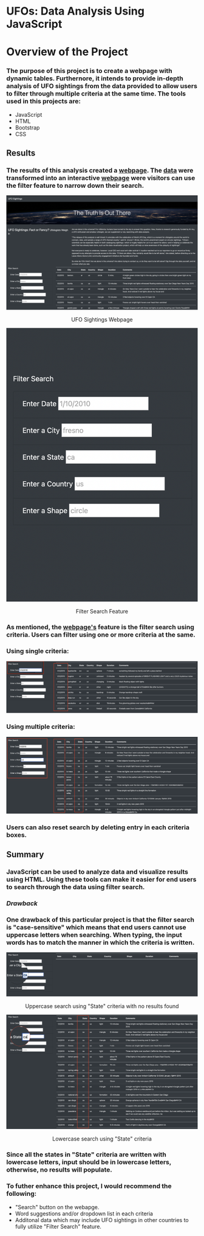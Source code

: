 # UFOs: Data Analysis Using JavaScript

# Overview of the Project
### The purpose of this project is to create a webpage with dynamic tables. Furthernore, it intends to provide in-depth analysis of UFO sightings from the data provided to allow users to filter through multiple criteria at the same time. The tools used in this projects are:
- JavaScript
- HTML
- Bootstrap
- CSS

## Results
### The results of this analysis created a [webpage](https://github.com/gmgarin/UFOs/blob/2b9030de9cda2030a3d6a9f12f5eaaa23549062e/index.html). The [data](https://github.com/gmgarin/UFOs/blob/0e3b27b87240a55db5c067bb526729a39072beae/static/js/data.js) were transformed into an interactive [webpage](https://github.com/gmgarin/UFOs/blob/2b9030de9cda2030a3d6a9f12f5eaaa23549062e/index.html) were visitors can use the filter feature to narrow down their search. 

![This is an image](https://github.com/gmgarin/UFOs/blob/312db3e23803b8e12340428f12477b4b27bfa141/static/images/webpage.png)

<p align="center">
   UFO Sightings Webpage
</p>

![This is an image](https://github.com/gmgarin/UFOs/blob/4f585e24393a6f196b5f33d1d46d7c3d4e710e10/static/images/filter.png)

<p align="center">
   Filter Search Feature
</p>


### As mentioned, the [webpage's](https://github.com/gmgarin/UFOs/blob/2b9030de9cda2030a3d6a9f12f5eaaa23549062e/index.html) feature is the filter search using criteria. Users can filter using one or more criteria at the same.

### Using single criteria:
![This is an image](https://github.com/gmgarin/UFOs/blob/54c5e9abe1a3674ca5d45964d2771d253f625c68/static/images/single_criteria.png)

### Using multiple criteria:
![This is an image](https://github.com/gmgarin/UFOs/blob/54c5e9abe1a3674ca5d45964d2771d253f625c68/static/images/multiple_criteria.png)

### Users can also reset search by deleting entry in each criteria boxes. 

## Summary
### JavaScript can be used to analyze data and visualize results using HTML. Using these tools can make it easier for end users to search through the data using filter search. 


### **_Drawback_**
### One drawback of this particular project is that the filter search is "case-sensitive" which means that end users cannot use uppercase letters when searching. When typing, the input words has to match the manner in which the criteria is written.

![This is an image](https://github.com/gmgarin/UFOs/blob/f4a8931225552c32ffcfaf2f8dedd59866d757f1/static/images/drawback_1.png)

<p align="center">
   Uppercase search using "State" criteria with no results found
</p>

![This is an image](https://github.com/gmgarin/UFOs/blob/f4a8931225552c32ffcfaf2f8dedd59866d757f1/static/images/drawback_2.png)

<p align="center">
   Lowercase search using "State" criteria
</p>

### Since all the states in "State" criteria are written with lowercase letters, input should be in lowercase letters, otherwise, no results will populate. 

### To futher enhance this project, I would recommend the following:
- "Search" button on the webapge.
- Word suggestions and/or dropdown list in each criteria
- Additonal data which may include UFO sightings in other countries to fully utilize "Filter Search" feature.